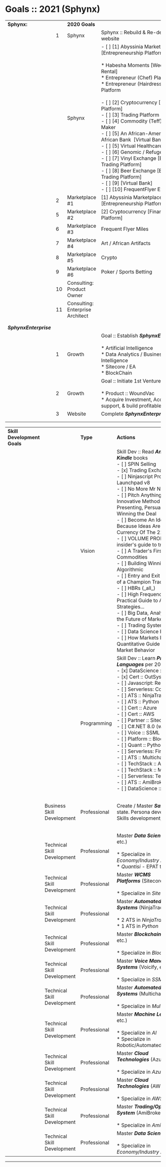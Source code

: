 # Goals :: 2021 (Sphynx)

|     |     |     |     |     |
| --- | --- | --- | --- | --- |
| **Sphynx:** |     | **2020 Goals** |     |     |
|     | 1   | Sphynx | Sphynx :: Rebuild & Re-deploy website | TBD |
|     |     | Sphynx | - [ ] \[1\] Abyssinia Marketplace \[Entrepreneurship Platform\]<br><br>* Habesha Moments \[Wedding Rental\]<br>* Entrepreneur (Chef) Platform<br>* Entrepreneur (Hairdresser) Platform<br><br>- [ ] \[2\] Cryptocurrency \[Finance Platform\]<br>- [ ] \[3\] Trading Platform \[Broker\]<br>- [ ] \[4\] Commodity (Teff) Market Maker<br>- [ ] \[5\] An African-America / African Bank  \[Virtual Bank\]<br>- [ ] \[5\] Virtual Healthcare Agency<br>- [ ] \[6\] Genomic / Refugee Support<br>- [ ] \[7\] Vinyl Exchange \[Barter & Trading Platform\]<br>- [ ] \[8\] Beer Exchange \[Barter & Trading Platform\]<br>- [ ] \[9\] \[Virtual Bank\]<br>- [ ] \[10\] FrequentFlyer Exchange | TBD |
|     | 2   | Marketplace #1 | \[1\] Abyssinia Marketplace \[Entrepreneurship Platform\] | TBD |
|     | 5   | Marketplace #2 | \[2\] Cryptocurrency \[Finance Platform\] | TBD |
|     | 6   | Marketplace #3 | Frequent Flyer Miles | TBD |
|     | 7   | Marketplace #4 | Art / African Artifacts | TBD |
|     | 8   | Marketplace #5 | Crypto | TBD |
|     | 9   | Marketplace #6 | Poker / Sports Betting | TBD |
|     | 10  | Consulting: Product Owner |     | TBD |
|     | 11  | Consulting: Enterprise Architect |     | TBD |
|     |     |     |     |     |
|     |     |     |     |     |
| **_SphynxEnterprise_** |     |     |     |     |
|     | 1   | Growth | Goal :: Establish **_SphynxEnterprise_**<br><br>* Artificial Intelligence<br>* Data Analytics / Business Intelligence<br>* Sitecore / EA<br>* BlockChain | **_1st Week_** |
|     | 2   | Growth | Goal :: Initiate 1st Venture/Startup<br><br>* Product :: WoundVac<br>* Acquire Investment, Accelerator support, & build profitable business | **_1st Week_** |
|     | 3   | Website | Complete **_SphynxEnterprise_** website | TBD |
|     |     |     |     |     |
|     |     |     |     |     |

|     |     |     |     |     |     |
| --- | --- | --- | --- | --- | --- |
| **Skill Development Goals** |     | **Type** | **Actions** |     |     |
|     |     | Vision | Skill Dev :: Read **_Amazon Kindle_** books<br>- [ ] SPIN Selling<br>- [x] Trading Exchanges<br>- [ ] Ninjascript Programming Launchpad v8<br>- [ ] No More Mr Nice Guy<br>- [ ] Pitch Anything: An Innovative Method for Presenting, Persuading, and Winning the Deal<br>- [ ] Become An Idea Machine: Because Ideas Are The Currency Of The 21st Century<br>- [ ] VOLUME PROFILE: The insider's guide to trading<br>- [ ] A Trader's First Book on Commodities<br>- [ ] Building Winning Algorithmic<br>- [ ] Entry and Exit Confessions of a Champion Trader<br>- [ ] HBRs (\_all\_)<br>- [ ] High Frequency Trading: A Practical Guide to Algorithmic Strategies...<br>- [ ] Big Data, Analytics, and the Future of Marketing & Sales<br>- [ ] Trading Systems<br>- [ ] Data Science For Business<br>- [ ] How Markets Really Work: Quantitative Guide to Stock Market Behavior |     |     |
|     |     | Programming | Skill Dev :: Learn **_Programming Languages_** per 2020<br>- [x] DataScience :: Python <br>- [x] Cert :: OutSystems<br>- [ ] Javascript: ReactJS<br>- [ ] Serverless: Containers<br>- [ ] ATS :: NinjaTrader<br>- [ ] ATS :: Python<br>- [ ] Cert :: Azure<br>- [ ] Cert :: AWS<br>- [ ] Partner :: Sitecore CMS<br>- [ ] C#.NET 8.0 (w/Unity)<br>- [ ] Voice :: SSML<br>- [ ] Platform :: Blockchain<br>- [ ] Quant :: Python<br>- [ ] Serverless: Firebase<br>- [ ] ATS :: Multicharts<br>- [ ] TechStack :: AI<br>- [ ] TechStack :: ML<br>- [ ] Serverless: TensorFlow<br>- [ ] ATS :: AmiBroker<br>- [ ] DataScience :: R |     |     |
|     | Business Skill Development | Professional | Create / Master **_Sales_** mind-state. Persona development, Skills development, Network | 3 Enterprise Projects<br>2 VC-backed startups |     |
|     | Technical Skill Development | Professional | Master **_Data Science_** (Python, etc.)<br><br>* Specialize in _Economy/Industry Analysis_ <br>* _Quantisi_ - EPAT training ([url](https://www.quantinsti.com/)) | 2 BI Projects<br>Investment strategy |     |
|     | Technical Skill Development | Professional | Master **_WCMS Platforms_** (Sitecore, etc.)<br><br>* Specialize in _Sitecore_ | TBD |     |
|     | Technical Skill Development | Professional | Master **_Automated Trading Systems_** (NinjaTrader, etc.)<br><br>* 2 ATS in _NinjaTrader_<br>* 1 ATS in _Python_ | TBD |     |
|     | Technical Skill Development | Professional | Master **_Blockchain_** (Blockchain, etc.)<br><br>* Specialize in _Blockchain_ | TBD |     |
|     | Technical Skill Development | Professional | Master **_Voice Management Systems_** (Voicify, etc.)<br><br>* Specialize in _SSML_ | TBD |     |
|     | Technical Skill Development | Professional | Master **_Automated Trading Systems_** (Multicharts, etc.)<br><br>* Specialize in _Multicharts_ | TBD |     |
|     | Technical Skill Development | Professional | Master **_Machine Learning_** (AI, etc.)<br><br>* Specialize in _AI_<br>* Specialize in Robotic/Automated ML | TBD |     |
|     | Technical Skill Development | Professional | Master **_Cloud Technologies_** (Azure, etc.)<br><br>* Specialize in _Azure Cloud_ | TBD |     |
|     | Technical Skill Development | Professional | Master **_Cloud Technologies_** (AWS, etc.)<br><br>* Specialize in _AWS Cloud_ | TBD |     |
|     | Technical Skill Development | Professional | Master **_Trading/Optimization System_** (AmiBroker, etc.)<br><br>* Specialize in _AmiBroker_ | TBD |     |
|     | Technical Skill Development | Professional | Master **_Data Science_** (R, etc.)<br><br>* Specialize in _Economy/Industry Analysis_ | TBD |     |

* * *
